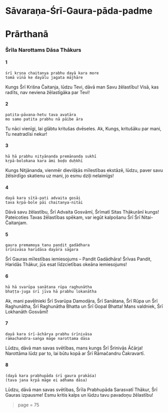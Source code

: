 # Sāvaraṇa-Śrī-Gaura-pāda-padme
# Prārthanā

### Šrīla Narottams Dāsa Thākurs

#### 1

    śrī kṛṣṇa chaitanya prabhu dayā kara more
    tomā vinā ke dayālu jagata mājhāre

Kungs Šrī Krišna Čaitanja, lūdzu Tevi, dāvā man Savu žēlastību! Visā, kas radīts, nav neviena žēlastīgāka par Tevi!

#### 2

    patita-pāvana-hetu tava avatāra
    mo samo patita prabhu nā pāibe āra

Tu nāci vienīgi, lai glābtu kritušas dvēseles. Ak, Kungs, kritušāku par mani, Tu neatradīsi nekur!

#### 3

    hā hā prabhu nityānanda premānanda sukhī
    kṛpā-bolokana kara āmi boḍo duḥkhī

Kungs Nitjānanda, vienmēr dievišķās mīlestības ekstāzē, lūdzu, paver savu žēlsirdīgo skatienu uz mani, jo esmu dziļi nelaimīgs!

#### 4

    dayā kara sītā-pati advaita gosāi
    tava kṛpā-bole pāi chaitanya-nitāi

Dāvā savu žēlastību, Šrī Advaita Gosvāmī, Šrīmatī Sitas Thākurānī kungs! Pateicoties Tavas žēlastības spēkam, var iegūt kalpošanu Šrī Šrī Nitai-Čaitanjam.

#### 5

    gaura premamoya tanu paṇḍit gadādhara
    śrīnivāsa haridāsa dayāra sāgara

Šrī Gauras mīlestības iemiesojums – Pandit Gadādhāra! Šrīvas Pandit, Haridās Thākur, jūs esat līdzcietības okeāna iemiesojums!

#### 6

    hā hā svarūpa sanātana rūpa raghunātha
    bhaṭṭa-juga śrī jīva hā prabhu lokanātha

Ak, mani pavēlnieki Šrī Svarūpa Damodāra, Šrī Sanātana, Šrī Rūpa un Šrī Raghunātha, Šrī Raghunātha Bhatta un Šrī Gopal Bhatta! Mans valdniek, Šrī Lokhanāth Gosvāmī!

#### 7

    dayā kara śrī-āchārya prabhu śrīnivāsa
    rāmachandra-saṅga māge narottama dāsa

Lūdzu, dāvā man savas svētības, mans kungs Šrī Šrinivās Āčārja! Narottāma lūdz par to, lai būtu kopā ar Šrī Rāmačandru Čakravartī.

#### 8

    (dayā kara prabhupāda śrī gaura prakāśa)
    (tava jana kṛpā māge ei adhama dāsa)

Lūdzu, dāvā man savas svētības, Šrīla Prabhupāda Sarasvatī Thākur, Šrī Gauras izpausme! Esmu kritis kalps un lūdzu tavu pavadoņu žēlastību!


> page = 75
